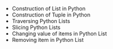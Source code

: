 * Construction of List in Python
* Construction of Tuple in Python 
* Traversing Python Lists
* Slicing Python Lists
* Changing value of items in Python List
* Removing item in Python List
